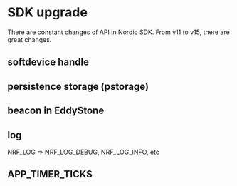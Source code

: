 # SDK upgrade

There are constant changes of API in Nordic SDK. From v11 to v15, there are great changes.

## softdevice handle

## persistence storage (pstorage)

## beacon in EddyStone

## log

NRF_LOG => NRF_LOG_DEBUG, NRF_LOG_INFO, etc

## APP_TIMER_TICKS


